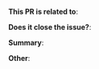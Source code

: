 <!-- All PRs must be linked with an issue. If your none of the old issues are relevant, click on the issue tab to create a new one -->
<!-- If there's work to be done, you can create a draft of your pull request (Click on the arrow next to 'Create pull request' to expand options) -->

<!-- Eg: (For the nth issue) Issue #n -->
**This PR is related to**: 

<!-- Eg: Y - yes / N - No -->
**Does it close the issue?**: 

<!-- Summarize the changes proposed in this PR. Try to keep it short, use bullet points if necessary -->
**Summary**:
<!-- Eg: This PR fixes abc on line x and lines y to z -->

<!-- Add anything other points of note here. Delete if unnecessary -->
**Other**:

<!-- Use the preview tab to check the appearance of the PR -->
<!-- Feel free to delete these comments after you read through them (Syntax : HTML) -->
<!-- And finally, thanks a bunch for contributing! -->
